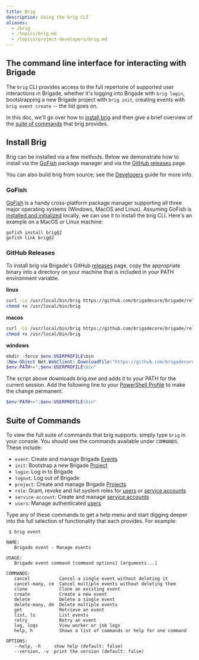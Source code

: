 ```yaml
---
title: Brig
description: Using the brig CLI
aliases:
  - /brig
  - /topics/brig.md
  - /topics/project-developers/brig.md
---
```


## The command line interface for interacting with Brigade

The `brig` CLI provides access to the full repertoire of supported user
interactions in Brigade, whether it's logging into Brigade with `brig login`,
bootstrapping a new Brigade project with `brig init`, creating events with
`brig event create` -- the list goes on.

In this doc, we'll go over how to [install brig] and then give a brief overview
of the [suite of commands] that brig provides.

[install brig]: #install-brig
[suite of commands]: #suite-of-commands

## Install Brig

Brig can be installed via a few methods. Below we demonstrate how to install
via the [GoFish](#gofish) package manager and via the
[GitHub releases](#github-releases) page.

You can also build brig from source; see the [Developers] guide for more info.

[Developers]: /topics/developers

### GoFish

[GoFish] is a handy cross-platform package manager supporting all three major
operating systems (Windows, MacOS and Linux). Assuming GoFish is [installed and
initialized] locally, we can use it to install the brig CLI. Here's an example
on a MacOS or Linux machine:

```console
gofish install brig@2
gofish link brig@2
```

[Gofish]: https://gofi.sh/
[installed and initialized]: https://gofi.sh/#install

### GitHub Releases

To install brig via Brigade's GitHub [releases] page, copy the appropriate
binary into a directory on your machine that is included in your PATH
environment variable.

**linux**
```bash
curl -Lo /usr/local/bin/brig https://github.com/brigadecore/brigade/releases/download/v2.0.0-rc.1/brig-linux-amd64
chmod +x /usr/local/bin/brig
```

**macos**
```bash
curl -Lo /usr/local/bin/brig https://github.com/brigadecore/brigade/releases/download/v2.0.0-rc.1/brig-darwin-amd64
chmod +x /usr/local/bin/brig
```

**windows**
```powershell
mkdir -force $env:USERPROFILE\bin
(New-Object Net.WebClient).DownloadFile("https://github.com/brigadecore/brigade/releases/download/v2.0.0-rc.1/brig-windows-amd64.exe", "$ENV:USERPROFILE\bin\brig.exe")
$env:PATH+=";$env:USERPROFILE\bin"
```

The script above downloads brig.exe and adds it to your PATH for the current
session. Add the following line to your [PowerShell Profile] to make the change
permanent.

```powershell
$env:PATH+=";$env:USERPROFILE\bin"
```

[releases]: https://github.com/brigadecore/brigade/releases
[PowerShell Profile]: https://www.howtogeek.com/126469/how-to-create-a-powershell-profile/

## Suite of Commands

To view the full suite of commands that brig supports, simply type `brig` in
your console. You should see the commands available under `COMMANDS`. These
include:

  * `event`: Create and manage Brigade [Events]
  * `init`: Bootstrap a new Brigade [Project]
  * `login`: Log in to Brigade
  * `logout`: Log out of Brigade
  * `project`: Create and manage Brigade [Projects]
  * `role`: Grant, revoke and list system roles for [users] or [service accounts]
  * `service-account`: Create and manage [service accounts]
  * `users`: Manage authenticated [users]

Type any of these commands to get a help menu and start digging deeper into the
full selection of functionality that each provides. For example:

```console
 $ brig event

NAME:
   Brigade event - Manage events

USAGE:
   Brigade event command [command options] [arguments...]

COMMANDS:
   cancel           Cancel a single event without deleting it
   cancel-many, cm  Cancel multiple events without deleting them
   clone            Clone an existing event
   create           Create a new event
   delete           Delete a single event
   delete-many, dm  Delete multiple events
   get              Retrieve an event
   list, ls         List events
   retry            Retry an event
   log, logs        View worker or job logs
   help, h          Shows a list of commands or help for one command

OPTIONS:
   --help, -h     show help (default: false)
   --version, -v  print the version (default: false)
```

[Events]: /topics/project-developers/events
[Project]: /topics/project-developers/projects
[Projects]: /topics/project-developers/projects
[users]: /topics/administrators/authorization
[service accounts]: /topics/administrators/authorization
